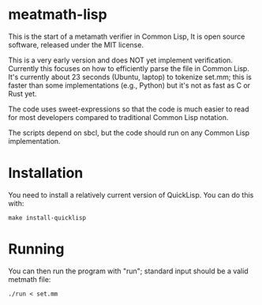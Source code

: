 
# meatmath-lisp

This is the start of a metamath verifier in Common Lisp,
It is open source software, released under the MIT license.

This is a very early version and does NOT yet implement verification.
Currently this focuses on how to efficiently parse the file in Common Lisp.
It's currently about 23 seconds (Ubuntu, laptop) to tokenize set.mm;
this is faster than some implementations (e.g., Python) but it's
not as fast as C or Rust yet.

The code uses sweet-expressions so that the code is much easier to read
for most developers compared to traditional Common Lisp notation.

The scripts depend on sbcl, but the code should run on any
Common Lisp implementation.

# Installation

You need to install a relatively current version of QuickLisp.
You can do this with:

~~~~
make install-quicklisp
~~~~

# Running

You can then run the program with "run"; standard input should be
a valid metmath file:

~~~~
./run < set.mm
~~~~
